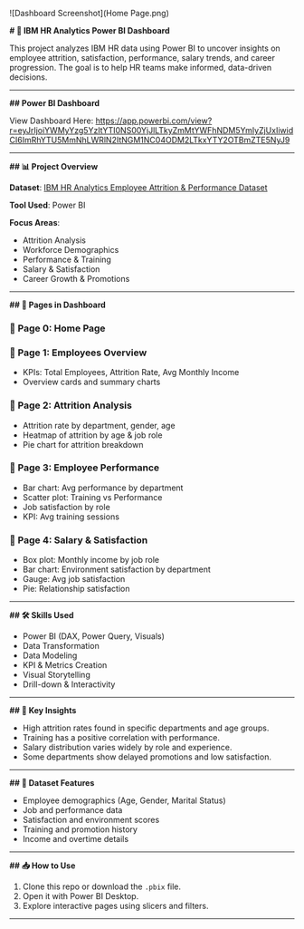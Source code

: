 ![Dashboard Screenshot](Home Page.png)

**# 💼 IBM HR Analytics Power BI Dashboard**

This project analyzes IBM HR data using Power BI to uncover insights on employee attrition, satisfaction, performance, salary trends, and career progression. The goal is to help HR teams make informed, data-driven decisions.

---

**## Power BI Dashboard**

View Dashboard Here: https://app.powerbi.com/view?r=eyJrIjoiYWMyYzg5YzItYTI0NS00YjJlLTkyZmMtYWFhNDM5YmIyZjUxIiwidCI6ImRhYTU5MmNhLWRlN2ItNGM1NC04ODM2LTkxYTY2OTBmZTE5NyJ9

---

**## 📊 Project Overview**

**Dataset**: [IBM HR Analytics Employee Attrition & Performance Dataset](https://www.kaggle.com/datasets/pavansubhasht/ibm-hr-analytics-attrition-dataset)

**Tool Used**: Power BI

**Focus Areas**:
- Attrition Analysis
- Workforce Demographics
- Performance & Training
- Salary & Satisfaction
- Career Growth & Promotions

---

**## 📁 Pages in Dashboard**

### 📄 Page 0: Home Page

### 📄 Page 1: Employees Overview
- KPIs: Total Employees, Attrition Rate, Avg Monthly Income
- Overview cards and summary charts

### 📄 Page 2: Attrition Analysis
- Attrition rate by department, gender, age
- Heatmap of attrition by age & job role
- Pie chart for attrition breakdown

### 📄 Page 3: Employee Performance
- Bar chart: Avg performance by department
- Scatter plot: Training vs Performance
- Job satisfaction by role
- KPI: Avg training sessions

### 📄 Page 4: Salary & Satisfaction
- Box plot: Monthly income by job role
- Bar chart: Environment satisfaction by department
- Gauge: Avg job satisfaction
- Pie: Relationship satisfaction


---

**## 🛠 Skills Used**

- Power BI (DAX, Power Query, Visuals)
- Data Transformation
- Data Modeling
- KPI & Metrics Creation
- Visual Storytelling
- Drill-down & Interactivity

---

**## 📌 Key Insights**

- High attrition rates found in specific departments and age groups.
- Training has a positive correlation with performance.
- Salary distribution varies widely by role and experience.
- Some departments show delayed promotions and low satisfaction.

---

**## 📂 Dataset Features**

- Employee demographics (Age, Gender, Marital Status)
- Job and performance data
- Satisfaction and environment scores
- Training and promotion history
- Income and overtime details

---

**## 📥 How to Use**

1. Clone this repo or download the `.pbix` file.
2. Open it with Power BI Desktop.
3. Explore interactive pages using slicers and filters.

---


